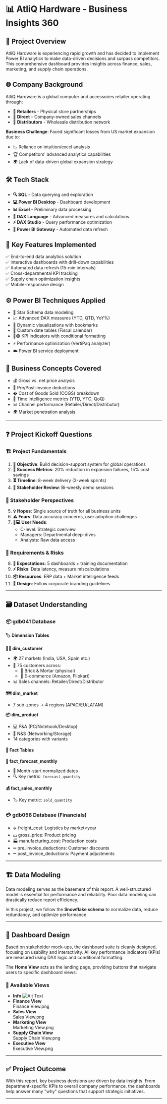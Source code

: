 # 📊 AtliQ Hardware - Business Insights 360

## 🎯 Project Overview
AtliQ Hardware is experiencing rapid growth and has decided to implement Power BI analytics to make data-driven decisions and surpass competitors. This comprehensive dashboard provides insights across finance, sales, marketing, and supply chain operations.

## 🌐 Company Background
AtliQ Hardware is a global computer and accessories retailer operating through:
- 🏬 **Retailers** - Physical store partnerships
- 🎯 **Direct** - Company-owned sales channels
- 🚚 **Distributors** - Wholesale distribution network

**Business Challenge**: Faced significant losses from US market expansion due to:
- 📉 Reliance on intuition/excel analysis
- 🏆 Competitors' advanced analytics capabilities
- 🌍 Lack of data-driven global expansion strategy

## 🛠️ Tech Stack
- **🔍 SQL** - Data querying and exploration
- **💻 Power BI Desktop** - Dashboard development
- **📊 Excel** - Preliminary data processing
- **🧮 DAX Language** - Advanced measures and calculations
- **⚡ DAX Studio** - Query performance optimization
- **🔄 Power BI Gateway** - Automated data refresh

## 🚀 Key Features Implemented
✅ End-to-end data analytics solution  
✅ Interactive dashboards with drill-down capabilities  
✅ Automated data refresh (15-min intervals)  
✅ Cross-departmental KPI tracking  
✅ Supply chain optimization insights  
✅ Mobile-responsive design  

## ⚙️ Power BI Techniques Applied
- 🧩 Star Schema data modeling
- 📈 Advanced DAX measures (YTD, QTD, YoY%)
- 🎨 Dynamic visualizations with bookmarks
- 📅 Custom date tables (Fiscal calendar)
- 🔴🟢 KPI indicators with conditional formatting
- ⚡ Performance optimization (VertiPaq analyzer)
- ☁️ Power BI service deployment

## 💼 Business Concepts Covered
- 💰 Gross vs. net price analysis
- 🧾 Pre/Post-invoice deductions
- � Cost of Goods Sold (COGS) breakdown
- 📆 Time intelligence metrics (YTD, YTG, QoQ)
- 📊 Channel performance (Retailer/Direct/Distributor)
- 🌍 Market penetration analysis

---

## ❓ Project Kickoff Questions

### 🏗️ Project Fundamentals
1. **🎯 Objective**: Build decision-support system for global operations  
2. **📏 Success Metrics**: 20% reduction in expansion failures, 15% cost savings  
3. **⏳ Timeline**: 8-week delivery (2-week sprints)  
4. **👀 Stakeholder Review**: Bi-weekly demo sessions  

### 👥 Stakeholder Perspectives
5. **💡 Hopes**: Single source of truth for all business units  
6. **⚠️ Fears**: Data accuracy concerns, user adoption challenges  
7. **👨💻 User Needs**:  
   - C-level: Strategic overview  
   - Managers: Departmental deep-dives  
   - Analysts: Raw data access  

### 🔧 Requirements & Risks
8. **📝 Expectations**: 5 dashboards + training documentation  
9. **⚡ Risks**: Data latency, measure miscalculations  
10. **📦 Resources**: ERP data + Market intelligence feeds  
11. **🎨 Design**: Follow corporate branding guidelines  

---

## 🗃️ Dataset Understanding

### 📦 gdb041 Database

#### 🏷️ Dimension Tables
**🧑💼 dim_customer**  
- 🌍 27 markets (India, USA, Spain etc.)  
- 🤝 75 customers across:  
  - 🏢 Brick & Mortar (physical)  
  - 🛒 E-commerce (Amazon, Flipkart)  
- 📊 Sales channels: Retailer/Direct/Distributor  

**🗺️ dim_market**  
- 7 sub-zones → 4 regions (APAC/EU/LATAM)  

**📦 dim_product**  
- 💻 P&A (PC/Notebook/Desktop)  
- 🔌 N&S (Networking/Storage)  
- 14 categories with variants  

#### 🔢 Fact Tables
**🔮 fact_forecast_monthly**  
- 📅 Month-start normalized dates  
- 🔍 Key metric: `forecast_quantity`  

**💰 fact_sales_monthly**  
- 🏷️ Key metric: `sold_quantity`  

### 💳 gdb056 Database (Financials)
- ✈️ freight_cost: Logistics by market×year  
- 💵 gross_price: Product pricing  
- 🏭 manufacturing_cost: Production costs  
- ➖ pre_invoice_deductions: Customer discounts  
- ➖ post_invoice_deductions: Payment adjustments

- ---

## 🏗️ Data Modeling
Data modeling serves as the basement of this report. A well-structured model is essential for performance and reliability. Poor data modeling can drastically reduce report efficiency. 

In this project, we follow the **Snowflake schema** to normalize data, reduce redundancy, and optimize performance.

---

## 🎨 Dashboard Design
Based on stakeholder mock-ups, the dashboard suite is cleanly designed, focusing on usability and interactivity. All key performance indicators (KPIs) are measured using DAX logic and conditional formatting.

The **Home View** acts as the landing page, providing buttons that navigate users to specific dashboard views:

### 🔹 Available Views
- **Info**
![Alt Text](relative/or/absolute/path/to/image.png)
- **Finance View**  
Finance View.png
- **Sales View**  
Sales View.png
- **Marketing View**  
Marketing View.png
- **Supply Chain View**  
  Supply Chain View.png
- **Executive View**  
Executive View.png
---

## ✅ Project Outcome
With this report, key business decisions are driven by data insights. From department-specific KPIs to overall company performance, the dashboards help answer many "why" questions that support strategic initiatives.

---
